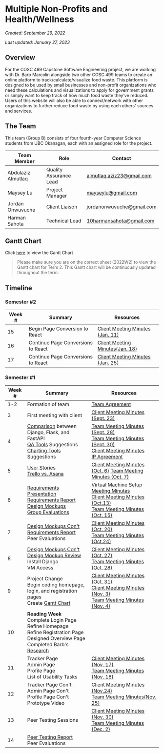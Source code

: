 # Multiple Non-Profits and Health/Wellness

*Created: September 29, 2022*

*Last updated: January 27, 2023*

## Overview

For the COSC 499 Capstone Software Engineering project, we are working with Dr. Barb Marcolin alongside two other COSC 499 teams to create an online platform to track/calculate/visualize food waste. This platform is designed to be used by small businesses and non-profit organizations who need these calculations and visualizations to apply for government grants or simply want to keep track of how much food waste they've reduced. Users of this website will also be able to connect/network with other organizations to further reduce food waste by using each others' sources and services.

## The Team

This team (Group B) consists of four fourth-year Computer Science students from UBC Okanagan, each with an assigned role for the project.

|Team Member|Role|Contact|
|-----------|----|-------|
|Abdulaziz Almutlaq|Quality Assurance Lead|almutlaq.aziz23@gmail.com|
|Maysey Lu|Project Manager|mayseylu@gmail.com|
|Jordan Onwuvuche|Client Liaison|jordanonwuvuche@gmail.com|
|Harman Sahota|Technical Lead|10harmansahota@gmail.com|

## Gantt Chart

Click [here](https://docs.google.com/spreadsheets/d/1qnWRLLMm4y7r7I7h9rt_KXN-MSfjhDgY9-zHiGCzGig/edit?usp=sharing) to view the Gantt Chart

>Please make sure you are on the correct sheet (2022W2) to view the Gantt chart for Term 2. This Gantt chart will be continuously updated throughout the term.

## Timeline

### Semester #2

|Week #|Summary|Resources|
|------|-------|---------|
|15| Begin Page Conversion to React| [Client Meeting Minutes (Jan. 11)](docs/client-minutes/client-meeting-jan11-11am.md)|
|16| Continue Page Conversions to React| [Client Meeting Minutes(Jan. 18)](docs/client-minutes/client-meeting-jan18-1130am.md)|
|17| Continue Page Conversions to React| [Client Meeting Minutes (Jan. 25)]()|

### Semester #1

|Week #|Summary|Resources|
|------|-------|---------|
|1-2|Formation of team|[Team Agreement](docs/team-minutes/team_agreement.md)
|3|First meeting with client|[Client Meeting Minutes (Sept. 23)](docs/client-minutes/client-meeting-sept23-12pm.md)|
|4| [Comparison](docs/research/djangoVsFlaskVsFastAPI.md) between Django, Flask, and FastAPI <br/> [QA Tools](docs/research/QA-Bug-Tool.md) Suggestions <br/> [Charting Tools](docs/research/charting-tools-django-vs-flask.md) Suggestions| [Team Meeting Minutes (Sept. 28)](docs/team-minutes/minutes_sept28.md) <br/> [Team Meeting Minutes (Sept. 30)](docs/team-minutes/minutes_sept30.md) <br/> [Client Meeting Minutes](docs/client-minutes/client-meeting-sept29-11am.md) <br/> [IP Agreement](docs/client-minutes/COSC%20499%20-%20Group%20B%20IP%20AGREEMENT.pdf)|
|5|[User Stories](docs/research/user-stories.md) <br/> [Trello vs. Asana](docs/research/TrelloVsAsana.md) |[Client Meeting Minutes (Oct. 6)](docs/client-minutes/client-meeting-oct06-11am.md) [Team Meeting Minutes (Oct. 7)](docs/team-minutes/minutes_oct7.md)|
|6|[Requirements Presentation](https://docs.google.com/presentation/d/1ZBuYxJ1_MdIXGVB9ME57mjh6R-ctPyZvQR8E6mpL3nk/edit?usp=sharing) [Requirements Report](docs/team-minutes/requirements-report.md) <br/> [Design Mockups](https://www.figma.com/file/1GtlA1QMreahkvaFInVySp/designs_nonprofits) <br/> [Group Evaluations](https://docs.google.com/document/d/1G8Tt8dZQHG25BAoh8cOBN9_vo4rNqBjgcqqRwxsTzZc/edit?usp=sharing)|[Virtual Machine Setup Meeting Minutes](docs/client-minutes/client-meeting-oct12-1230pm.md) <br/> [Client Meeting Minutes (Oct.13)](docs/client-minutes/client-meeting-oct13-11am.md) <br/> [Team Meeting Minutes (Oct. 15)](docs/team-minutes/minutes_oct15.md)|
|7| [Design Mockups Con't](https://www.figma.com/file/1GtlA1QMreahkvaFInVySp/designs_nonprofits) <br/> [Requirements Report](https://docs.google.com/document/d/1wXmmcDLQsWbwINS62WcMyQR099KUNOAbO11OxAFsQoA/edit?usp=sharing) <br/> Peer Evaluations |[Client Meeting Minutes (Oct. 20)](docs/client-minutes/client-meeting-oct20-11am.md) <br/> [Team Meeting Minutes (Oct.24)](docs/team-minutes/minutes_oct24.md)|
|8|[Design Mockups Con't](https://www.figma.com/file/1GtlA1QMreahkvaFInVySp/designs_nonprofits) <br/> [Design Mockup Review](docs/research/mockup_review.md) <br/> Install Django <br/> VM Access| [Client Meeting Minutes (Oct. 27)](docs/client-minutes/client-meeting-oct27-11am.md) <br/> [Team Meeting Minutes (Oct. 28)](docs/team-minutes/minutes_oct28.md)|
|9| Project Change <br/> Begin coding homepage, login, and registration pages <br/> Create [Gantt Chart](https://docs.google.com/spreadsheets/d/1qnWRLLMm4y7r7I7h9rt_KXN-MSfjhDgY9-zHiGCzGig/edit?usp=sharing)| [Client Meeting Minutes (Oct. 31)](docs/client-minutes/client-meeting-oct31-1245pm.md) <br/> [Client Meeting Minutes (Nov. 3)](docs/client-minutes/client-meeting-nov3-11am.md) <br/> [Team Meeting Minutes (Nov. 4)](docs/team-minutes/minutes_nov4.md)|
|10| **Reading Week** <br/> Complete Login Page <br/> Refine Homepage <br/> Refine Registration Page <br/> Designed Overview Page <br/> Completed Barb's [Research](docs/research/FoodSaviourResearch.md)|
|11| Tracker Page <br/> Admin Page <br/> Profile Page <br/> List of Usability Tasks|[Client Meeting Minutes (Nov. 17)](docs/client-minutes/client-meeting-minutes-nov17-11am.md) <br/> [Team Meeting Minutes (Nov. 18)](docs/team-minutes/minutes_nov18.md)|
|12| Tracker Page Con't <br/> Admin Page Con't <br/> Profile Page Con't <br/> Prototype Video| [Client Meeting Minutes (Nov.24)](client-meeting-nov24-11am.md) <br/> [Team Meeting Minutes(Nov. 25)](docs/team-minutes/minutes_nov25.md)|
|13| Peer Testing Sessions| [Client Meeting Minutes (Nov. 30)](client-meeting-nov30-11am.md) <br/> [Team Meeting Minutes (Dec. 2)](docs/team-minutes/minutes_dec2.md)|
|14|[Peer Testing Report](docs/reports/peer-testing-report.md) <br/> Peer Evaluations|